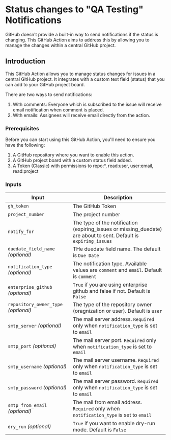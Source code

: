 # Status changes to "QA Testing" Notifications

GitHub doesn't provide a built-in way to send notifications if the status is changing. This
GitHub Action aims to address this by allowing you to manage the changes within a central GitHub project.

## Introduction

This GitHub Action allows you to manage status changes for issues in a central GitHub project. It integrates with a custom
text field (status) that you can add to your GitHub project board. 

There are two ways to send notifications:
1. With comments: Everyone which is subscribed to the issue will receive email notification when comment is placed.
2. With emails: Assignees will receive email directly from the action. 

### Prerequisites

Before you can start using this GitHub Action, you'll need to ensure you have the following:

1. A GitHub repository where you want to enable this action.
2. A GitHub project board with a custom status field added.
3. A Token (Classic) with permissions to repo:*, read:user, user:email, read:project

### Inputs

| Input                                | Description                                                                                      |
|--------------------------------------|--------------------------------------------------------------------------------------------------|
| `gh_token`                           | The GitHub Token                                                                                 |
| `project_number`                     | The project number                                                                               |
| `notify_for`                         | The type of the notification (expiring_issues or missing_duedate) are about to sent. Default is `expiring_issues` |
| `duedate_field_name` _(optional)_    | THe duedate field name. The default is `Due Date`                                                |
| `notification_type` _(optional)_     | The notification type. Available values are `comment` and `email`. Default is `comment`          |
| `enterprise_github` _(optional)_     | `True` if you are using enterprise github and false if not. Default is `False`                   |
| `repository_owner_type` _(optional)_ | The type of the repository owner (oragnization or user). Default is `user`                       |
| `smtp_server` _(optional)_           | The mail server address. `Required` only when `notification_type` is set to `email`              |
| `smtp_port` _(optional)_             | The mail server port. `Required` only when `notification_type` is set to `email`                 |
| `smtp_username` _(optional)_         | The mail server username. `Required` only when `notification_type` is set to `email`             |
| `smtp_password` _(optional)_         | The mail server password. `Required` only when `notification_type` is set to `email`             |
| `smtp_from_email` _(optional)_       | The mail from email address. `Required` only when `notification_type` is set to `email`          |
| `dry_run` _(optional)_               | `True` if you want to enable dry-run mode. Default is `False`                                    |



